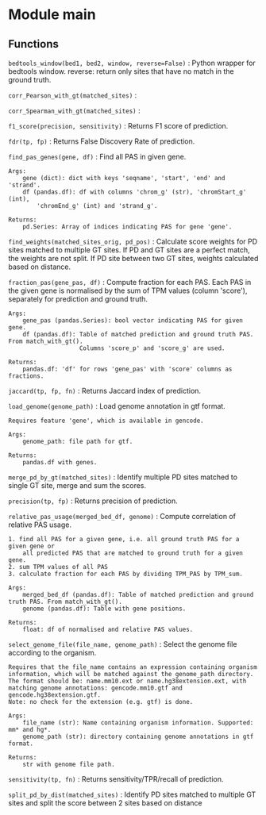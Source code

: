 Module main
===========

Functions
---------

    
`bedtools_window(bed1, bed2, window, reverse=False)`
:   Python wrapper for bedtools window.
    reverse: return only sites that have no match in the ground truth.

    
`corr_Pearson_with_gt(matched_sites)`
:   

    
`corr_Spearman_with_gt(matched_sites)`
:   

    
`f1_score(precision, sensitivity)`
:   Returns F1 score of prediction.

    
`fdr(tp, fp)`
:   Returns False Discovery Rate of prediction.

    
`find_pas_genes(gene, df)`
:   Find all PAS in given gene.
    
    Args:
        gene (dict): dict with keys 'seqname', 'start', 'end' and 'strand'.
        df (pandas.df): df with columns 'chrom_g' (str), 'chromStart_g' (int),
            'chromEnd_g' (int) and 'strand_g'.
    
    Returns:
        pd.Series: Array of indices indicating PAS for gene 'gene'.

    
`find_weights(matched_sites_orig, pd_pos)`
:   Calculate score weights for PD sites matched to multiple GT sites.
    If PD and GT sites are a perfect match, the weights are not split.
    If PD site between two GT sites, weights calculated based on distance.

    
`fraction_pas(gene_pas, df)`
:   Compute fraction for each PAS.
    Each PAS in the given gene is normalised by the sum of TPM values (column 'score'),
    separately for prediction and ground truth.
    
    Args:
        gene_pas (pandas.Series): bool vector indicating PAS for given gene.
        df (pandas.df): Table of matched prediction and ground truth PAS. From match_with_gt().
                        Columns 'score_p' and 'score_g' are used.
    
    Returns:
        pandas.df: 'df' for rows 'gene_pas' with 'score' columns as fractions.

    
`jaccard(tp, fp, fn)`
:   Returns Jaccard index of prediction.

    
`load_genome(genome_path)`
:   Load genome annotation in gtf format.
    
    Requires feature 'gene', which is available in gencode.
    
    Args:
        genome_path: file path for gtf.
    
    Returns:
        pandas.df with genes.

    
`merge_pd_by_gt(matched_sites)`
:   Identify multiple PD sites matched to single GT site, merge and sum the scores.

    
`precision(tp, fp)`
:   Returns precision of prediction.

    
`relative_pas_usage(merged_bed_df, genome)`
:   Compute correlation of relative PAS usage.
    
    1. find all PAS for a given gene, i.e. all ground truth PAS for a given gene or
        all predicted PAS that are matched to ground truth for a given gene.
    2. sum TPM values of all PAS
    3. calculate fraction for each PAS by dividing TPM_PAS by TPM_sum.
    
    Args:
        merged_bed_df (pandas.df): Table of matched prediction and ground truth PAS. From match_with_gt().
        genome (pandas.df): Table with gene positions.
    
    Returns:
        float: df of normalised and relative PAS values.

    
`select_genome_file(file_name, genome_path)`
:   Select the genome file according to the organism.
    
    Requires that the file_name contains an expression containing organism
    information, which will be matched against the genome_path directory.
    The format should be: name.mm10.ext or name.hg38extension.ext, with
    matching genome annotations: gencode.mm10.gtf and gencode.hg38extension.gtf.
    Note: no check for the extension (e.g. gtf) is done.
    
    Args:
        file_name (str): Name containing organism information. Supported: mm* and hg*.
        genome_path (str): directory containing genome annotations in gtf format.
    
    Returns:
        str with genome file path.

    
`sensitivity(tp, fn)`
:   Returns sensitivity/TPR/recall of prediction.

    
`split_pd_by_dist(matched_sites)`
:   Identify PD sites matched to multiple GT sites and split the score between 2 sites based on distance